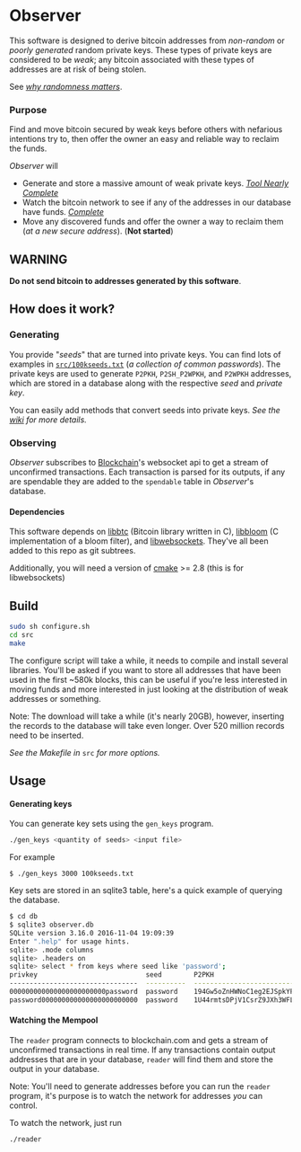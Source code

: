 # Observer

This software is designed to derive bitcoin addresses from *non-random* or *poorly generated* random private keys. These types of private keys are considered to be *weak*; any bitcoin associated with these types of addresses are at risk of being stolen.

See [*why randomness matters*](https://blog.cloudflare.com/why-randomness-matters/).

### Purpose
Find and move bitcoin secured by weak keys before others with nefarious intentions try to, then offer the owner an easy and reliable way to reclaim the funds.

*Observer* will
* Generate and store a massive amount of weak private keys. [*Tool Nearly Complete*](https://github.com/MellowYarker/Observer/projects/1)
* Watch the bitcoin network to see if any of the addresses in our database have funds. [*Complete*](https://github.com/MellowYarker/Observer/projects/2)
* Move any discovered funds and offer the owner a way to reclaim them (*at a new secure address*). (**Not started**)

## WARNING
**Do not send bitcoin to addresses generated by this software**.

## How does it work?

### Generating
You provide "*seeds*" that are turned into private keys. You can find lots of examples in [`src/100kseeds.txt`](https://github.com/MellowYarker/Observer/blob/master/src/100kseeds.txt) (*a collection of common passwords*). The private keys are used to generate `P2PKH`, `P2SH_P2WPKH`, and `P2WPKH` addresses, which are stored in a database along with the respective *seed* and *private key*.

You can easily add methods that convert seeds into private keys. *See the [wiki](https://github.com/MellowYarker/Observer/wiki/Seeds-and-Private-Keys) for more details.*

### Observing
*Observer* subscribes to [Blockchain](https://www.blockchain.com/api/api_websocket)'s websocket api to get a stream of unconfirmed transactions. Each transaction is parsed for its outputs, if any are spendable they are added to the `spendable` table in *Observer*'s database. 


#### Dependencies
This software depends on [libbtc](https://github.com/libbtc/libbtc) (Bitcoin library written in C), [libbloom](https://github.com/jvirkki/libbloom) (C implementation of a bloom filter), and [libwebsockets](https://github.com/warmcat/libwebsockets/tree/v3.2-stable). They've all been added to this repo as git subtrees.

Additionally, you will need a version of [cmake](https://cmake.org/) >= 2.8 (this is for libwebsockets)

## Build
```bash
sudo sh configure.sh
cd src
make
```

The configure script will take a while, it needs to compile and install several libraries. You'll be asked if you want to store all addresses that have been used in the first ~580k blocks, this can be useful if you're less interested in moving funds and more interested in just looking at the distribution of weak addresses or something. 


Note: The download will take a while (it's nearly 20GB), however, inserting the records to the database will take even longer. Over 520 million records need to be inserted.


*See the Makefile in* `src` *for more options.*
## Usage


#### Generating keys
You can generate key sets using the `gen_keys` program.
```bash
./gen_keys <quantity of seeds> <input file>
```
For example
```
$ ./gen_keys 3000 100kseeds.txt
```

Key sets are stored in an sqlite3 table, here's a quick example of querying the database.
```bash
$ cd db
$ sqlite3 observer.db
SQLite version 3.16.0 2016-11-04 19:09:39
Enter ".help" for usage hints.
sqlite> .mode columns
sqlite> .headers on
sqlite> select * from keys where seed like 'password';
privkey                           seed        P2PKH                               P2SH                                P2WPKH
--------------------------------  ----------  ----------------------------------  ----------------------------------  ------------------------------------------
000000000000000000000000password  password    194Gw5oZnHWNoC1eg2EJSpkYPqT55fmT8L  3DGDdvVL49bZreL8r59ZdBF8nSV1kqT3Nv  bc1qtp0cmn9ug0pyz8ncky8uew2rtvv37a4z2y5nn6
password000000000000000000000000  password    1U44rmtsDPjV1CsrZ9JXh3WFLUTkFD99E   3C5EdoQzkF7N1ESMKpQGZFVirftx9DCKo7  bc1qq5wu5ml0xe7djvha6y00sz8qxunwlxw6glkudg
```

#### Watching the Mempool
The `reader` program connects to blockchain.com and gets a stream of unconfirmed transactions in real time. If any transactions contain output addresses that are in your database, `reader` will find them and store the output in your database.

Note: You'll need to generate addresses before you can run the `reader` program, it's purpose is to watch the network for addresses *you* can control. 

To watch the network, just run
```bash
./reader
 ```
    
